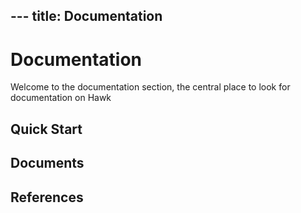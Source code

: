 ﻿﻿---
title: Documentation
---
# Documentation

Welcome to the documentation section, the central place to look for documentation on Hawk

##  Quick Start


## Documents

## References